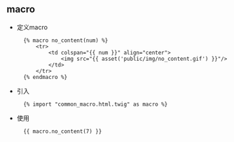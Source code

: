 ## macro
- 定义macro

		{% macro no_content(num) %}
            <tr>
                <td colspan="{{ num }}" align="center">
                    <img src="{{ asset('public/img/no_content.gif') }}"/>
                </td>
            </tr>
        {% endmacro %}
- 引入

		{% import "common_macro.html.twig" as macro %}
- 使用

		{{ macro.no_content(7) }}